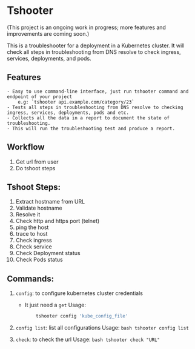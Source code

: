 # Tshooter
(This project is an ongoing work in progress; more features and improvements are coming soon.)


This is a troubleshooter for a deployment in a Kubernetes cluster. 
It will check all steps in troubleshooting from DNS resolve to check ingress, services, deployments, and pods. 

## Features
    - Easy to use command-line interface, just run tshooter command and endpoint of your project
        e.g: `tshooter api.example.com/category/23`
    - Tests all steps in troubleshooting from DNS resolve to checking ingress, services, deployments, pods and etc. 
    - Collects all the data in a report to document the state of troubleshooting.
    - This will run the troubleshooting test and produce a report.

## Workflow
1. Get url from user
2. Do tshoot steps

## Tshoot Steps:

1. Extract hostname from URL
2. Validate hostname
3. Resolve it
4. Check http and https port (telnet)
5. ping the host
6. trace to host
7. Check ingress
8. Check service
9. Check Deployment status
10. Check Pods status

## Commands:

1. `config`: to configure kubernetes cluster credentials
    * It just need a `get`
    Usage:
        ```bash
            tshooter config 'kube_config_file'
        ```

2. `config list`: list all configurations
    Usage:
        ```bash
            tshooter config list
        ```
3. `check`: to check the url
    Usage:
        ```bash
            tshooter check "URL"
        ```

